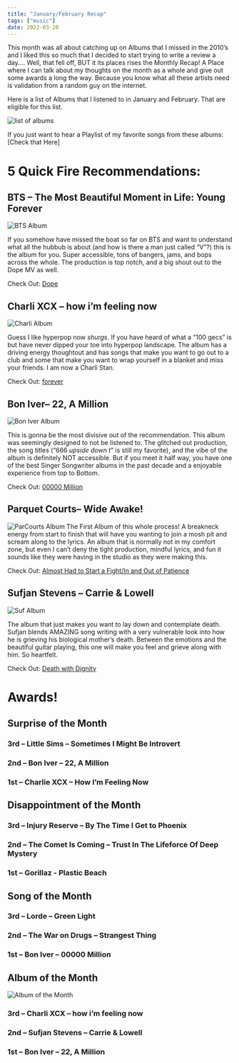 ```yaml
---
title: "January/February Recap"
tags: ["music"]
date: 2022-03-20
---
```


This month was all about catching up on Albums that I missed in the 2010’s and I liked this so much that I decided to start trying to write a review a day…. Well, that fell off, BUT it its places rises the Monthly Recap! A Place where I can talk about my thoughts on the month as a whole and give out some awards a long the way. Because you know what all these artists need is validation from a random guy on the internet.

Here is a list of Albums that I listened to in January and February. That are eligible for this list.

![list of albums](/images/jan_feb_albums.jpg#centerbig)

If you just want to hear a Playlist of my favorite songs from these albums: [Check that Here]

# 5 Quick Fire Recommendations:

## BTS – The Most Beautiful Moment in Life: Young Forever

![BTS Album](/images/bts-album.jpeg)

If you somehow have missed the boat so far on BTS and want to understand what all the hubbub is about (and how is there a man just called “V”?) this is the album for you. Super accessible, tons of bangers, jams, and bops across the whole. The production is top notch, and a big shout out to the Dope MV as well.

Check Out: [Dope](https://open.spotify.com/track/4o3Ao6wY5fbJR32fQKabfQ?si=c4bc9a28883047c4)

## Charli XCX – how i’m feeling now

![Charli Album](/images/how-im-feeling-now.jpg)

Guess I like hyperpop now *shurgs*. If you have heard of what a “100 gecs” is but have never dipped your toe into hyperpop landscape. The album has a driving energy thoughtout and has songs that make you want to go out to a club and some that make you want to wrap yourself in a blanket and miss your friends. I am now a Charli Stan.

Check Out: [forever](https://open.spotify.com/track/5GsJIVCBFjhCcUwJaTW2sB?si=db0f237e95974cf8)

## Bon Iver– 22, A Million

![Bon Iver Album](/images/22-A-Million-Album.jpg)

This is gonna be the most divisive out of the recommendation. This album was seemingly designed to not be listened to. The glitched out production, the song titles (“666 *upside down t*” is still my favorite), and the vibe of the album is definitely NOT accessible. But if you meet it half way, you have one of the best Singer Songwriter albums in the past decade and a enjoyable experience from top to Bottom.

Check Out: [00000 Million](https://open.spotify.com/track/2lJNtl3CiHlGlW9OJHftZo?si=6aa1675d93c542ed)

## Parquet Courts– Wide Awake!

![ParCourts Album](/images/Wide_Awake_Parquet_Courts.jpg)
The First Album of this whole process! A breakneck energy from start to finish that will have you wanting to join a mosh pit and scream along to the lyrics. An album that is normally not in my comfort zone, but even I can’t deny the tight production, mindful lyrics, and fun it sounds like they were having in the studio as they were making this.

Check Out: [Almost Had to Start a Fight/In and Out of Patience](https://open.spotify.com/track/7xhZCVsVhDSjhFm41mOX10?si=ab1e1810a2a14243)

## Sufjan Stevens – Carrie & Lowell

![Suf Album](/images/Carrie_&_Lowell.jpg)

The album that just makes you want to lay down and contemplate death. Sufjan blends AMAZING song writing with a very vulnerable look into how he is grieving his biological mother’s death. Between the emotions and the beautiful guitar playing, this one will make you feel and grieve along with him. So heartfelt.

Check Out: [Death with Dignity](https://open.spotify.com/track/73uJybGAhwGRD9MZYrOmTY?si=d3412827a28e4232)

# Awards!

## Surprise of the Month
### 3rd –  Little Sims – Sometimes I Might Be Introvert
### 2nd – Bon Iver – 22, A Million
### 1st – Charlie XCX – How I’m Feeling Now

## Disappointment of the Month
### 3rd –  Injury Reserve – By The Time I Get to Phoenix
### 2nd – The Comet Is Coming – Trust In The Lifeforce Of Deep Mystery 
### 1st – Gorillaz - Plastic Beach

## Song of the Month
### 3rd –  Lorde – Green Light
### 2nd – The War on Drugs – Strangest Thing 
### 1st – Bon Iver – 00000 Million

## Album of the Month

![Album of the Month](/images/best_album_jan.jpg)
### 3rd –  Charli XCX – how i’m feeling now
### 2nd – Sufjan Stevens – Carrie & Lowell
### 1st – Bon Iver – 22, A Million
